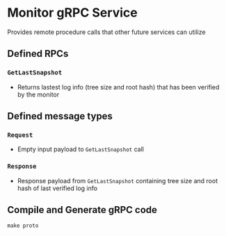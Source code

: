 # Monitor gRPC Service
Provides remote procedure calls that other future services can utilize

## Defined RPCs

### `GetLastSnapshot`
- Returns lastest log info (tree size and root hash) that has been verified by the monitor

## Defined message types

### `Request`
- Empty input payload to `GetLastSnapshot` call

### `Response`
- Response payload from `GetLastSnapshot` containing tree size and root hash of last verified log info

## Compile and Generate gRPC code
```make proto```
